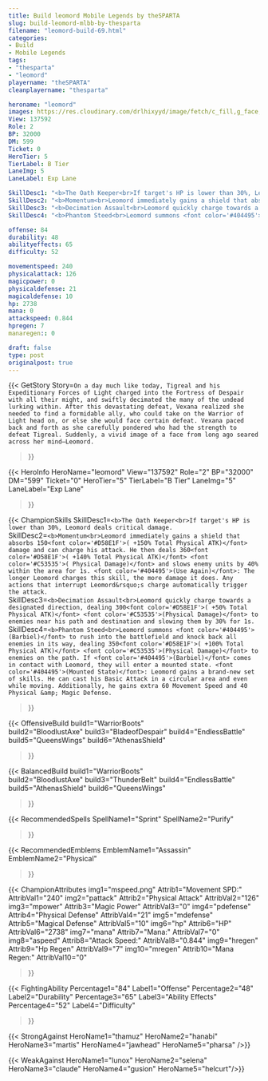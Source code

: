 ```yaml
---
title: Build leomord Mobile Legends by theSPARTA
slug: build-leomord-mlbb-by-thesparta
filename: "leomord-build-69.html"
categories: 
- Build 
- Mobile Legends
tags: 
- "thesparta"
- "leomord"
playername: "theSPARTA"
cleanplayername: "thesparta"

heroname: "leomord"
images: https://res.cloudinary.com/drlhixyyd/image/fetch/c_fill,g_face,f_auto/https://cdn2-build.mobagenie.my.id/p/images/banner/full/leomord.jpg
View: 137592 
Role: 2 
BP: 32000
DM: 599 
Ticket: 0 
HeroTier: 5 
TierLabel: B Tier 
LaneImg: 5
LaneLabel: Exp Lane 

SkillDesc1: "<b>The Oath Keeper<br>If target's HP is lower than 30%, Leomord deals critical damage."   
SkillDesc2: "<b>Momentum<br>Leomord immediately gains a shield that absorbs 150<font color='#D58E1F'>( +150% Total Physical ATK)</font> damage and can charge his attack. He then deals 360<font color='#D58E1F'>( +140% Total Physical ATK)</font> <font color='#C53535'>( Physical Damage)</font> and slows enemy units by 40% within the area for 1s. <font color='#404495'>(Use Again)</font>: The longer Leomord charges this skill, the more damage it does. Any actions that interrupt Leomord&rsquo;s charge automatically trigger the attack. "   
SkillDesc3: "<b>Decimation Assault<br>Leomord quickly charge towards a designated direction, dealing 300<font color='#D58E1F'>( +50% Total Physical ATK)</font> <font color='#C53535'>(Physical Damage)</font> to enemies near his path and destination and slowing them by 30% for 1s."   
SkillDesc4: "<b>Phantom Steed<br>Leomord summons <font color='#404495'>(Barbiel)</font> to rush into the battlefield and knock back all enemies in its way, dealing 350<font color='#D58E1F'>( +100% Total Physical ATK)</font> <font color='#C53535'>(Physical Damage)</font> to enemies on the path. If <font color='#404495'>(Barbiel)</font> comes in contact with Leomord, they will enter a mounted state. <font color='#404495'>(Mounted State)</font>: Leomord gains a brand-new set of skills. He can cast his Basic Attack in a circular area and even while moving. Additionally, he gains extra 60 Movement Speed and 40 Physical &amp; Magic Defense."  

offense: 84 
durability: 48 
abilityeffects: 65 
difficulty: 52 

movementspeed: 240
physicalattack: 126
magicpower: 0
physicaldefense: 21
magicaldefense: 10
hp: 2738
mana: 0
attackspeed: 0.844
hpregen: 7
manaregen:: 0

draft: false
type: post
originalpost: true
---
```



{{< GetStory 
Story=` On a day much like today, Tigreal and his Expeditionary Forces of Light charged into the Fortress of Despair with all their might, and swiftly decimated the many of the undead lurking within. After this devastating defeat, Vexana realized she needed to find a formidable ally, who could take on the Warrior of Light head on, or else she would face certain defeat. Vexana paced back and forth as she carefully pondered who had the strength to defeat Tigreal. Suddenly, a vivid image of a face from long ago seared across her mind—Leomord. ` 
>}}

{{< HeroInfo 
HeroName="leomord" 
View="137592" 
Role="2" 
BP="32000" 
DM="599" 
Ticket="0" 
HeroTier="5" 
TierLabel="B Tier" 
LaneImg="5" 
LaneLabel="Exp Lane" 
>}}
 
{{< ChampionSkills 
SkillDesc1=`<b>The Oath Keeper<br>If target's HP is lower than 30%, Leomord deals critical damage.`   
SkillDesc2=`<b>Momentum<br>Leomord immediately gains a shield that absorbs 150<font color='#D58E1F'>( +150% Total Physical ATK)</font> damage and can charge his attack. He then deals 360<font color='#D58E1F'>( +140% Total Physical ATK)</font> <font color='#C53535'>( Physical Damage)</font> and slows enemy units by 40% within the area for 1s. <font color='#404495'>(Use Again)</font>: The longer Leomord charges this skill, the more damage it does. Any actions that interrupt Leomord&rsquo;s charge automatically trigger the attack. `   
SkillDesc3=`<b>Decimation Assault<br>Leomord quickly charge towards a designated direction, dealing 300<font color='#D58E1F'>( +50% Total Physical ATK)</font> <font color='#C53535'>(Physical Damage)</font> to enemies near his path and destination and slowing them by 30% for 1s.`   
SkillDesc4=`<b>Phantom Steed<br>Leomord summons <font color='#404495'>(Barbiel)</font> to rush into the battlefield and knock back all enemies in its way, dealing 350<font color='#D58E1F'>( +100% Total Physical ATK)</font> <font color='#C53535'>(Physical Damage)</font> to enemies on the path. If <font color='#404495'>(Barbiel)</font> comes in contact with Leomord, they will enter a mounted state. <font color='#404495'>(Mounted State)</font>: Leomord gains a brand-new set of skills. He can cast his Basic Attack in a circular area and even while moving. Additionally, he gains extra 60 Movement Speed and 40 Physical &amp; Magic Defense.`   
>}}

{{< OffensiveBuild 
build1="WarriorBoots"  
build2="BloodlustAxe" 
build3="BladeofDespair" 
build4="EndlessBattle" 
build5="QueensWings" 
build6="AthenasShield" 
>}} 

{{< BalancedBuild 
build1="WarriorBoots"  
build2="BloodlustAxe" 
build3="ThunderBelt" 
build4="EndlessBattle" 
build5="AthenasShield" 
build6="QueensWings" 
>}}


{{< RecommendedSpells 
SpellName1="Sprint" 
SpellName2="Purify" 
>}}  

{{< RecommendedEmblems 
EmblemName1="Assassin" 
EmblemName2="Physical" 
>}}   


{{< ChampionAttributes
img1="mspeed.png" Attrib1="Movement SPD:" AttribVal1="240"
img2="pattack" Attrib2="Physical Attack" AttribVal2="126"
img3="mpower" Attrib3="Magic Power" AttribVal3="0"
img4="pdefense" Attrib4="Physical Defense" AttribVal4="21"
img5="mdefense" Attrib5="Magical Defense" AttribVal5="10"
img6="hp" Attrib6="HP" AttribVal6="2738"
img7="mana" Attrib7="Mana:" AttribVal7="0"
img8="aspeed" Attrib8="Attack Speed:" AttribVal8="0.844"
img9="hregen" Attrib9="Hp Regen" AttribVal9="7"
img10="mregen" Attrib10="Mana Regen:" AttribVal10="0"
>}}


{{< FightingAbility
Percentage1="84" Label1="Offense"
Percentage2="48" Label2="Durability"
Percentage3="65" Label3="Ability Effects"
Percentage4="52" Label4="Difficulty"
 >}}

{{< StrongAgainst 
HeroName1="thamuz"
HeroName2="hanabi"
HeroName3="martis"
HeroName4="jawhead"
HeroName5="pharsa"
/>}}

{{< WeakAgainst
HeroName1="lunox"
HeroName2="selena"
HeroName3="claude"
HeroName4="gusion"
HeroName5="helcurt"/>}}
